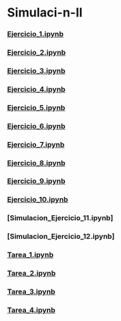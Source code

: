 # Simulaci-n-II
### [Ejercicio_1.ipynb](https://github.com/FabiolaHuescasDelRio/Simulaci-n-II/blob/54495a1304da958de8367dfb2a4fbcdc1807898d/Ejercicio%201)
  ### [Ejercicio_2.ipynb](https://github.com/FabiolaHuescasDelRio/Simulaci-n-II/blob/54f5b49dea38d2c3f6a296ff7349989238fe44f8/Ejercicio%202)
  ### [Ejercicio_3.ipynb](https://github.com/FabiolaHuescasDelRio/Simulaci-n-II/blob/aadc584803b5db172a33ac36db68e8137cfa8696/Ejercicio%203)
  ### [Ejercicio_4.ipynb](https://github.com/FabiolaHuescasDelRio/Simulaci-n-II/blob/badc447384c20a842cf3210f1e7d1564078a58c5/Ejercicio%204)
  ### [Ejercicio_5.ipynb](https://github.com/FabiolaHuescasDelRio/Simulaci-n-II/blob/8cd4b2e5eb6fdcad633da7373632aed42250107e/Ejercicio%205)
  ### [Ejercicio_6.ipynb](https://github.com/FabiolaHuescasDelRio/Simulaci-n-II/blob/ce732f9921d4a877189586babac9a0b534d1fa6b/Ejercicio%206)
  ### [Ejercicio_7.ipynb](https://github.com/FabiolaHuescasDelRio/Simulaci-n-II/blob/da31e0fed9d0d93af720ca652a02730ce37c19ab/Ejercicio%207)
  ### [Ejercicio_8.ipynb](https://github.com/FabiolaHuescasDelRio/Simulaci-n-II/blob/b54d611ba866c41a87175ac21094887998fc9d4a/Ejercicio%208)
  ### [Ejercicio_9.ipynb](https://github.com/FabiolaHuescasDelRio/Simulaci-n-II/blob/069725d20de1b7149d9e03275175c1f5f44bd033/Ejercicio%209)
  ### [Ejercicio_10.ipynb](https://github.com/FabiolaHuescasDelRio/Simulaci-n-II/blob/3583dc0d29f8d7d2f91fa0bfdb4ddd0594c75b90/Ejercicio%2010)
  ### [Simulacion_Ejercicio_11.ipynb]
  ### [Simulacion_Ejercicio_12.ipynb]
  ### [Tarea_1.ipynb](https://github.com/FabiolaHuescasDelRio/Simulaci-n-II/blob/595349f6a59fc9c7aa723775d01fac9b29aa0d3a/Tarea%201)
  ### [Tarea_2.ipynb](https://github.com/FabiolaHuescasDelRio/Simulaci-n-II/blob/a1685027233adbba81037be1dc61fb3a3f0feca5/Tarea%202)
  ### [Tarea_3.ipynb](https://github.com/BlaeckHardt/Simulacion_2/blob/09918a817dbe7df87c68292299e4a3d6be8fd354/Tarea_3.ipynb)
  ### [Tarea_4.ipynb](https://github.com/BlaeckHardt/Simulacion_2/blob/f739dc05ff3ac91eb7a97fbb317c1e4f963c9c6c/Tarea_4.ipynb)
